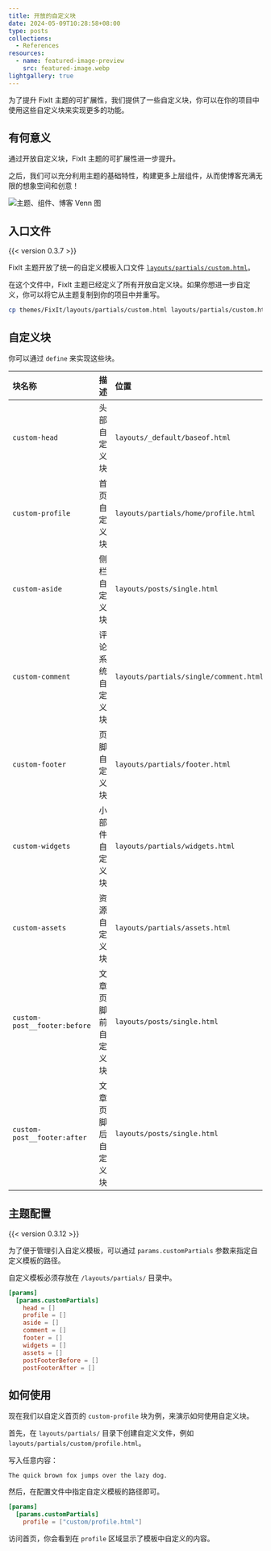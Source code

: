```yaml
---
title: 开放的自定义块
date: 2024-05-09T10:28:58+08:00
type: posts
collections:
  - References
resources:
  - name: featured-image-preview
    src: featured-image.webp
lightgallery: true
---
```


为了提升 FixIt 主题的可扩展性，我们提供了一些自定义块，你可以在你的项目中使用这些自定义块来实现更多的功能。

<!--more-->

## 有何意义

通过开放自定义块，FixIt 主题的可扩展性进一步提升。

之后，我们可以充分利用主题的基础特性，构建更多上层组件，从而使博客充满无限的想象空间和创意！

![主题、组件、博客 Venn 图](/references/blocks/featured-image.webp "以 FixIt 主题为核心构建多个上层组件，最后在最上层的博客中使用。")

## 入口文件

{{< version 0.3.7 >}}

FixIt 主题开放了统一的自定义模板入口文件 [`layouts/partials/custom.html`][custom-html]。

在这个文件中，FixIt 主题已经定义了所有开放自定义块。如果你想进一步自定义，你可以将它从主题复制到你的项目中并重写。

```bash
cp themes/FixIt/layouts/partials/custom.html layouts/partials/custom.html
```

## 自定义块

你可以通过 `define` 来实现这些块。

| 块名称                       | 描述               | 位置                                   |
| :--------------------------- | :----------------- | :------------------------------------- |
| `custom-head`                | 头部自定义块       | `layouts/_default/baseof.html`         |
| `custom-profile`             | 首页自定义块       | `layouts/partials/home/profile.html`   |
| `custom-aside`               | 侧栏自定义块       | `layouts/posts/single.html`            |
| `custom-comment`             | 评论系统自定义块   | `layouts/partials/single/comment.html` |
| `custom-footer`              | 页脚自定义块       | `layouts/partials/footer.html`         |
| `custom-widgets`             | 小部件自定义块     | `layouts/partials/widgets.html`        |
| `custom-assets`              | 资源自定义块       | `layouts/partials/assets.html`         |
| `custom-post__footer:before` | 文章页脚前自定义块 | `layouts/posts/single.html`            |
| `custom-post__footer:after`  | 文章页脚后自定义块 | `layouts/posts/single.html`            |

## 主题配置

{{< version 0.3.12 >}}

为了便于管理引入自定义模板，可以通过 `params.customPartials` 参数来指定自定义模板的路径。

自定义模板必须存放在 `/layouts/partials/` 目录中。

```toml
[params]
  [params.customPartials]
    head = []
    profile = []
    aside = []
    comment = []
    footer = []
    widgets = []
    assets = []
    postFooterBefore = []
    postFooterAfter = []
```

## 如何使用

现在我们以自定义首页的 `custom-profile` 块为例，来演示如何使用自定义块。

首先，在 `layouts/partials/` 目录下创建自定义文件，例如 `layouts/partials/custom/profile.html`。

写入任意内容：

```go-html-template
The quick brown fox jumps over the lazy dog.
```

然后，在配置文件中指定自定义模板的路径即可。

```toml
[params]
  [params.customPartials]
    profile = ["custom/profile.html"]
```

访问首页，你会看到在 `profile` 区域显示了模板中自定义的内容。

<!-- link reference definition -->
[custom-html]: https://github.com/hugo-fixit/FixIt/blob/master/layouts/partials/custom.html
